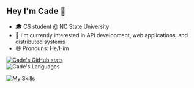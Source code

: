 ## Hey I'm Cade 👋 
- 🎓 CS student @ NC State University
- 🔬 I'm currently interested in API development, web applications, and distributed systems
- 😄 Pronouns: He/Him

[![Cade's GitHub stats](https://github-readme-stats.vercel.app/api?username=cadecuddy&show_icons=true&layout=compact&theme=vue-dark&count_private=true)](https://github.com/anuraghazra/github-readme-stats)
<br>
![Cade's Languages](https://github-readme-stats.vercel.app/api/top-langs/?username=cadecuddy&show_icons=true&layout=compact&theme=vue-dark&count_private=true)

[![My Skills](https://skillicons.dev/icons?i=py,java,go,ts,react,tailwind,nextjs,rust,git,linux,nodejs)](https://skillicons.dev)
